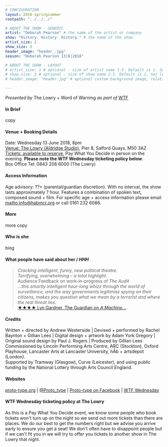 ```yaml
---
# CONFIGURATION
layout: 2018-springsummer
rootpath: "../../../"

# ABOUT THE SHOW - GENERIC
artist: "Deborah Pearson" # the name of the artist or company
show: "History. History. History." # the name of the show
artist_size: 2
show_size: 3
header_image: "header_.jpg"    
season: "Deborah Pearson 13|6|2018"

# ABOUT THE SHOW - LAYOUT
# artist_size: 1 # optional - size of artist name 1-5. Default is 1. Set longer names to lower values
# show_size: 2 # optional - size of show name 2-5. Default is 2. Set longer names to lower values
# header_image: "header.jpg" # optional custom background image, relative to current page

---
```

*Presented by* The Lowry + Word of Warning *as part of* <a href="http://www.thelowry.com/takearisk/take-a-risk-wtf-wednesday" target="_blank">WTF</a>           
         
#### In Brief      
copy        
        
#### Venue + Booking Details           
Date: Wednesday 13 June 2018, 8pm          
<a href="http://www.thelowry.com/plan-your-visit/getting-here" target="_blank">Venue: The Lowry (Aldridge Studio)</a>, Pier 8, Salford Quays, M50 3AZ         
<a href="http://www.thelowry.com/performances/?/seat-map" target="_blank">Tickets: available to reserve</a>, Pay What You Decide in person on the evening. **Please note the WTF Wednesday ticketing policy below**.          
Box Office Tel: 0843 208 6000 (The Lowry)          
          
#### Access Information        
Age advisory: ??+ (parental/guardian discretion). With no interval, the show lasts approximately ? hour. Features a combination of spoken text, composed sound + film. For specific age + access information please email <mailto:info@habmcr.org> or call 0161 232 6086.     
             
#### More         
more copy         
        
#### Who is she        
biog        
       
#### What people have said about her / *HHH*         
>*Cracking intelligent, funny, new political theatre.<br>Terrifying,  overwhelming – a total highlight.*<br>Audience Feedback on work-in-progress of *The Audit*          
>*…this smartly intelligent hour-long whizz through the world of surveillance, and the way governments legitimise spying on their citizens, makes you question what we mean by a terrorist and where the real threat lies.*<br><a href="http://www.theguardian.com/stage/2017/aug/27/a-machine-theyre-secretly-building-review-surveillance" target="_blank">★★★★ Lyn Gardner, The Guardian on *A Machine…*</a>.            
          
#### Credits          
Written + directed by Andrew Westerside | Devised + performed by Rachel Baynton + Gillian Lees | Digital design + artwork by Adam York Gregory | Original sound design by Paul J. Rogers | Produced by Gillian Lees<br>Commissioned by Lincoln Performing Arts Centre, ARC (Stockton), Oxford Playhouse, Lancaster Arts at Lancaster University, hÅb + artsdepot (London).<br>Supported by Tramway (Glasgow), Curve (Leicester), and using public funding by the National Lottery through Arts Council England.           
           
#### Websites          
<a href="http://proto-type.org/current/the-audit" target="_blank">proto-type.org</a> | <a href="http://twitter.com/Proto_type" target="_blank">@Proto_type</a> | <a href="http://facebook.com/prototypetheater" target="_blank">Proto-type on Facebook</a> | <a href="http://www.thelowry.com/takearisk/take-a-risk-wtf-wednesday" target="_blank">WTF Wednesday</a>         
        
#### WTF Wednesday ticketing policy at The Lowry         
As this is a Pay What You Decide event, we know some people who book tickets won't turn up on the night so we send out more tickets than there are places. We do our best to get the numbers right but we advise you arrive early to ensure you get a seat! We don't often have to disappoint people but if we can't fit you in we will try to offer you tickets to another show in The Lowry that night.
